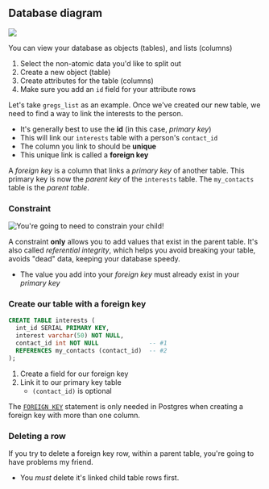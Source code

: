 ## Database diagram

![](./img/database-diagram.jpg)

You can view your database as objects (tables), and lists (columns)

1. Select the non-atomic data you'd like to split out
2. Create a new object (table)
3. Create attributes for the table (columns)
4. Make sure you add an `id` field for your attribute rows

Let's take `gregs_list` as an example. Once we've created our new table, we need to find a way to link the interests to the person.

- It's generally best to use the **id** (in this case, _primary key_)
- This will link our `interests` table with a person's `contact_id`
- The column you link to should be **unique**
- This unique link is called a **foreign key**

A _foreign key_ is a column that links a _primary key_ of another table. This primary key is now the _parent key_ of the `interests` table. The `my_contacts` table is the _parent table_.


### Constraint

![You're going to need to constrain your child!](./img/parent-child.jpg)

A constraint **only** allows you to add values that exist in the parent table. It's also called _referential integrity_, which helps you avoid breaking your table, avoids "dead" data, keeping your database speedy.

- The value you add into your _foreign key_ must already exist in your _primary key_


### Create our table with a foreign key

```SQL
CREATE TABLE interests (
  int_id SERIAL PRIMARY KEY,
  interest varchar(50) NOT NULL,
  contact_id int NOT NULL              -- #1
  REFERENCES my_contacts (contact_id)  -- #2
);
```

1. Create a field for our foreign key
2. Link it to our primary key table
    + `(contact_id)` is optional

The [`FOREIGN KEY`](https://www.postgresql.org/docs/current/ddl-constraints.html#DDL-CONSTRAINTS-FK) statement is only needed in Postgres when creating a foreign key with more than one column.

### Deleting a row

If you try to delete a foreign key row, within a parent table, you're going to have problems my friend.

- You _must_ delete it's linked child table rows first.
